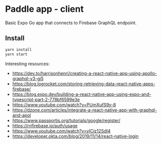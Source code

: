 # Paddle app - client

Basic Expo Go app that connects to Firebase GraphQL endpoint.

## Install


```sh
yarn install
yarn start
```

Interesting resources:

- https://dev.to/harrisonhenri/creating-a-react-native-app-using-apollo-graphql-v3-gj5
- https://blog.logrocket.com/storing-retrieving-data-react-native-apps-firebase/
- https://blog.expo.dev/building-a-react-native-app-using-expo-and-typescript-part-2-778bf6599e3e
- https://www.youtube.com/watch?v=PUmXufS9y-8
- https://dzone.com/articles/integrate-a-react-native-app-with-graphql-and-apol
- https://www.passportjs.org/tutorials/google/register/
- https://rnfirebase.io/auth/usage
- https://www.youtube.com/watch?v=yICiz12SdI4
- https://developer.okta.com/blog/2019/11/14/react-native-login